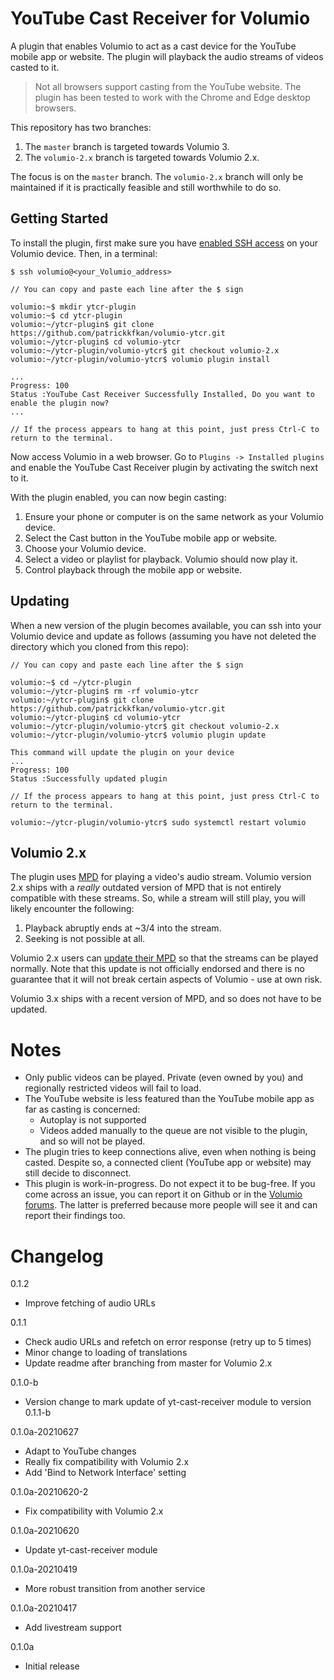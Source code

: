 # YouTube Cast Receiver for Volumio

A plugin that enables Volumio to act as a cast device for the YouTube mobile app or website. The plugin will playback the audio streams of videos casted to it.

>Not all browsers support casting from the YouTube website. The plugin has been tested to work with the Chrome and Edge desktop browsers.

This repository has two branches:

1. The `master` branch is targeted towards Volumio 3.
2. The `volumio-2.x` branch is targeted towards Volumio 2.x.

The focus is on the `master` branch. The `volumio-2.x` branch will only be maintained if it is practically feasible and still worthwhile to do so.

## Getting Started

To install the plugin, first make sure you have [enabled SSH access](https://volumio.github.io/docs/User_Manual/SSH.html) on your Volumio device. Then, in a terminal:

```
$ ssh volumio@<your_Volumio_address>

// You can copy and paste each line after the $ sign

volumio:~$ mkdir ytcr-plugin
volumio:~$ cd ytcr-plugin
volumio:~/ytcr-plugin$ git clone https://github.com/patrickkfkan/volumio-ytcr.git
volumio:~/ytcr-plugin$ cd volumio-ytcr
volumio:~/ytcr-plugin/volumio-ytcr$ git checkout volumio-2.x
volumio:~/ytcr-plugin/volumio-ytcr$ volumio plugin install

...
Progress: 100
Status :YouTube Cast Receiver Successfully Installed, Do you want to enable the plugin now?
...

// If the process appears to hang at this point, just press Ctrl-C to return to the terminal.
```

Now access Volumio in a web browser. Go to ``Plugins -> Installed plugins`` and enable the YouTube Cast Receiver plugin by activating the switch next to it.

With the plugin enabled, you can now begin casting:

1. Ensure your phone or computer is on the same network as your Volumio device.
2. Select the Cast button in the YouTube mobile app or website.
3. Choose your Volumio device.
4. Select a video or playlist for playback. Volumio should now play it.
5. Control playback through the mobile app or website.

## Updating

When a new version of the plugin becomes available, you can ssh into your Volumio device and update as follows (assuming you have not deleted the directory which you cloned from this repo):

```
// You can copy and paste each line after the $ sign

volumio:~$ cd ~/ytcr-plugin
volumio:~/ytcr-plugin$ rm -rf volumio-ytcr
volumio:~/ytcr-plugin$ git clone https://github.com/patrickkfkan/volumio-ytcr.git
volumio:~/ytcr-plugin$ cd volumio-ytcr
volumio:~/ytcr-plugin/volumio-ytcr$ git checkout volumio-2.x
volumio:~/ytcr-plugin/volumio-ytcr$ volumio plugin update

This command will update the plugin on your device
...
Progress: 100
Status :Successfully updated plugin

// If the process appears to hang at this point, just press Ctrl-C to return to the terminal.

volumio:~/ytcr-plugin/volumio-ytcr$ sudo systemctl restart volumio
```
## Volumio 2.x

The plugin uses [MPD](https://www.musicpd.org/) for playing a video's audio stream. Volumio version 2.x ships with a *really* outdated version of MPD that is not entirely compatible with these streams. So, while a stream will still play, you will likely encounter the following:

1. Playback abruptly ends at ~3/4 into the stream.
2. Seeking is not possible at all.

Volumio 2.x users can [update their MPD](https://community.volumio.org/t/mpd-0-21-16-for-volumio-arm-armv7-and-x86/11554) so that the streams can be played normally. Note that this update is not officially endorsed and there is no guarantee that it will not break certain aspects of Volumio - use at own risk.

Volumio 3.x ships with a recent version of MPD, and so does not have to be updated.

# Notes

- Only public videos can be played. Private (even owned by you) and regionally restricted videos will fail to load.
- The YouTube website is less featured than the YouTube mobile app as far as casting is concerned:
    - Autoplay is not supported
    - Videos added manually to the queue are not visible to the plugin, and so will not be played.
- The plugin tries to keep connections alive, even when nothing is being casted. Despite so, a connected client (YouTube app or website) may still decide to disconnect.
- This plugin is work-in-progress. Do not expect it to be bug-free. If you come across an issue, you can report it on Github or in the [Volumio forums](https://community.volumio.org/). The latter is preferred because more people will see it and can report their findings too.


# Changelog

0.1.2
- Improve fetching of audio URLs

0.1.1
- Check audio URLs and refetch on error response (retry up to 5 times)
- Minor change to loading of translations
- Update readme after branching from master for Volumio 2.x

0.1.0-b
- Version change to mark update of yt-cast-receiver module to version 0.1.1-b

0.1.0a-20210627
- Adapt to YouTube changes
- Really fix compatibility with Volumio 2.x
- Add 'Bind to Network Interface' setting

0.1.0a-20210620-2
- Fix compatibility with Volumio 2.x

0.1.0a-20210620
- Update yt-cast-receiver module

0.1.0a-20210419
- More robust transition from another service

0.1.0a-20210417
- Add livestream support

0.1.0a
- Initial release
